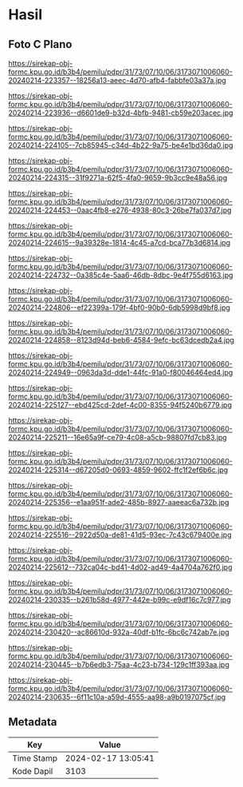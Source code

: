 # Hasil

## Foto C Plano

https://sirekap-obj-formc.kpu.go.id/b3b4/pemilu/pdpr/31/73/07/10/06/3173071006060-20240214-223357--18256a13-aeec-4d70-afb4-fabbfe03a37a.jpg

https://sirekap-obj-formc.kpu.go.id/b3b4/pemilu/pdpr/31/73/07/10/06/3173071006060-20240214-223936--d6601de9-b32d-4bfb-9481-cb59e203acec.jpg

https://sirekap-obj-formc.kpu.go.id/b3b4/pemilu/pdpr/31/73/07/10/06/3173071006060-20240214-224105--7cb85945-c34d-4b22-9a75-be4e1bd36da0.jpg

https://sirekap-obj-formc.kpu.go.id/b3b4/pemilu/pdpr/31/73/07/10/06/3173071006060-20240214-224315--31f9271a-62f5-4fa0-9659-9b3cc9e48a56.jpg

https://sirekap-obj-formc.kpu.go.id/b3b4/pemilu/pdpr/31/73/07/10/06/3173071006060-20240214-224453--0aac4fb8-e276-4938-80c3-26be7fa037d7.jpg

https://sirekap-obj-formc.kpu.go.id/b3b4/pemilu/pdpr/31/73/07/10/06/3173071006060-20240214-224615--9a39328e-1814-4c45-a7cd-bca77b3d6814.jpg

https://sirekap-obj-formc.kpu.go.id/b3b4/pemilu/pdpr/31/73/07/10/06/3173071006060-20240214-224732--0a385c4e-5aa6-46db-8dbc-9e4f755d6163.jpg

https://sirekap-obj-formc.kpu.go.id/b3b4/pemilu/pdpr/31/73/07/10/06/3173071006060-20240214-224806--ef22399a-179f-4bf0-90b0-6db5998d9bf8.jpg

https://sirekap-obj-formc.kpu.go.id/b3b4/pemilu/pdpr/31/73/07/10/06/3173071006060-20240214-224858--8123d94d-beb6-4584-9efc-bc63dcedb2a4.jpg

https://sirekap-obj-formc.kpu.go.id/b3b4/pemilu/pdpr/31/73/07/10/06/3173071006060-20240214-224949--0963da3d-dde1-44fc-91a0-f80046464ed4.jpg

https://sirekap-obj-formc.kpu.go.id/b3b4/pemilu/pdpr/31/73/07/10/06/3173071006060-20240214-225127--ebd425cd-2def-4c00-8355-94f5240b6779.jpg

https://sirekap-obj-formc.kpu.go.id/b3b4/pemilu/pdpr/31/73/07/10/06/3173071006060-20240214-225211--16e65a9f-ce79-4c08-a5cb-98807fd7cb83.jpg

https://sirekap-obj-formc.kpu.go.id/b3b4/pemilu/pdpr/31/73/07/10/06/3173071006060-20240214-225314--d67205d0-0693-4859-9602-ffc1f2ef6b6c.jpg

https://sirekap-obj-formc.kpu.go.id/b3b4/pemilu/pdpr/31/73/07/10/06/3173071006060-20240214-225356--e1aa951f-ade2-485b-8927-aaeeac6a732b.jpg

https://sirekap-obj-formc.kpu.go.id/b3b4/pemilu/pdpr/31/73/07/10/06/3173071006060-20240214-225516--2922d50a-de81-41d5-93ec-7c43c679400e.jpg

https://sirekap-obj-formc.kpu.go.id/b3b4/pemilu/pdpr/31/73/07/10/06/3173071006060-20240214-225612--732ca04c-bd41-4d02-ad49-4a4704a762f0.jpg

https://sirekap-obj-formc.kpu.go.id/b3b4/pemilu/pdpr/31/73/07/10/06/3173071006060-20240214-230335--b261b58d-4977-442e-b99c-e9df16c7c977.jpg

https://sirekap-obj-formc.kpu.go.id/b3b4/pemilu/pdpr/31/73/07/10/06/3173071006060-20240214-230420--ac86610d-932a-40df-b1fc-6bc6c742ab7e.jpg

https://sirekap-obj-formc.kpu.go.id/b3b4/pemilu/pdpr/31/73/07/10/06/3173071006060-20240214-230445--b7b6edb3-75aa-4c23-b734-129c1ff393aa.jpg

https://sirekap-obj-formc.kpu.go.id/b3b4/pemilu/pdpr/31/73/07/10/06/3173071006060-20240214-230635--6f11c10a-a59d-4555-aa98-a9b0197075cf.jpg


## Metadata

| Key        | Value               |
| ---------- | ------------------- |
| Time Stamp | 2024-02-17 13:05:41 |
| Kode Dapil | 3103                |



